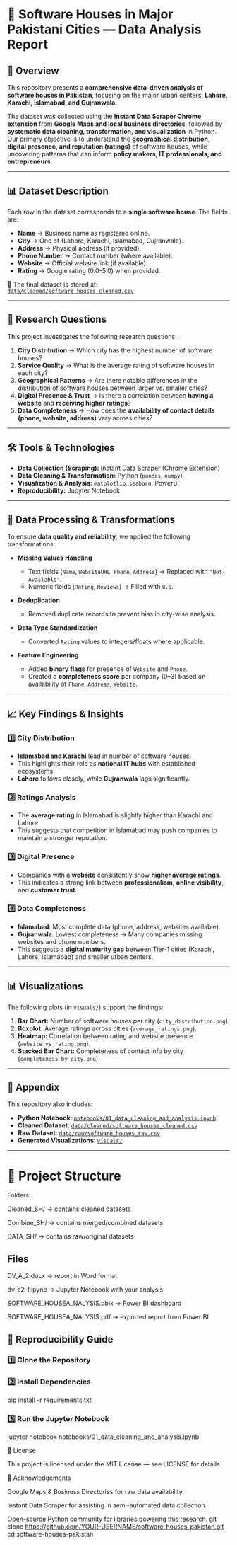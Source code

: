 # 🏢 Software Houses in Major Pakistani Cities — Data Analysis Report

## 📌 Overview
This repository presents a **comprehensive data-driven analysis of software houses in Pakistan**, focusing on the major urban centers: **Lahore, Karachi, Islamabad, and Gujranwala**.  

The dataset was collected using the **Instant Data Scraper Chrome extension** from **Google Maps and local business directories**, followed by **systematic data cleaning, transformation, and visualization** in Python.  
Our primary objective is to understand the **geographical distribution, digital presence, and reputation (ratings)** of software houses, while uncovering patterns that can inform **policy makers, IT professionals, and entrepreneurs**.

---

## 📊 Dataset Description
Each row in the dataset corresponds to a **single software house**. The fields are:

- **Name** → Business name as registered online.  
- **City** → One of {Lahore, Karachi, Islamabad, Gujranwala}.  
- **Address** → Physical address (if provided).  
- **Phone Number** → Contact number (where available).  
- **Website** → Official website link (if available).  
- **Rating** → Google rating (0.0–5.0) when provided.  

📂 The final dataset is stored at:  
[`data/cleaned/software_houses_cleaned.csv`](data/cleaned/software_houses_cleaned.csv)

---

## 🎯 Research Questions
This project investigates the following research questions:

1. **City Distribution** → Which city has the highest number of software houses?  
2. **Service Quality** → What is the average rating of software houses in each city?  
3. **Geographical Patterns** → Are there notable differences in the distribution of software houses between larger vs. smaller cities?  
4. **Digital Presence & Trust** → Is there a correlation between **having a website** and **receiving higher ratings**?  
5. **Data Completeness** → How does the **availability of contact details (phone, website, address)** vary across cities?  

---

## 🛠️ Tools & Technologies
- **Data Collection (Scraping):** Instant Data Scraper (Chrome Extension)  
- **Data Cleaning & Transformation:** Python (`pandas`, `numpy`)  
- **Visualization & Analysis:** `matplotlib`, `seaborn`, PowerBI  
- **Reproducibility:** Jupyter Notebook  

---

## 🔄 Data Processing & Transformations
To ensure **data quality and reliability**, we applied the following transformations:

- **Missing Values Handling**  
  - Text fields (`Name`, `WebsiteURL`, `Phone`, `Address`) → Replaced with `"Not-Available"`.  
  - Numeric fields (`Rating`, `Reviews`) → Filled with `0.0`.  

- **Deduplication**  
  - Removed duplicate records to prevent bias in city-wise analysis.  

- **Data Type Standardization**  
  - Converted `Rating` values to integers/floats where applicable.  

- **Feature Engineering**  
  - Added **binary flags** for presence of `Website` and `Phone`.  
  - Created a **completeness score** per company (0–3) based on availability of `Phone`, `Address`, `Website`.  

---

## 📈 Key Findings & Insights

### 1️⃣ City Distribution
- **Islamabad and Karachi** lead in number of software houses.  
- This highlights their role as **national IT hubs** with established ecosystems.  
- **Lahore** follows closely, while **Gujranwala** lags significantly.  

### 2️⃣ Ratings Analysis
- The **average rating** in Islamabad is slightly higher than Karachi and Lahore.  
- This suggests that competition in Islamabad may push companies to maintain a stronger reputation.  

### 3️⃣ Digital Presence
- Companies with a **website** consistently show **higher average ratings**.  
- This indicates a strong link between **professionalism**, **online visibility**, and **customer trust**.  

### 4️⃣ Data Completeness
- **Islamabad**: Most complete data (phone, address, websites available).  
- **Gujranwala**: Lowest completeness → Many companies missing websites and phone numbers.  
- This suggests a **digital maturity gap** between Tier-1 cities (Karachi, Lahore, Islamabad) and smaller urban centers.  

---

## 📊 Visualizations
The following plots (in `visuals/`) support the findings:

1. **Bar Chart:** Number of software houses per city (`city_distribution.png`).  
2. **Boxplot:** Average ratings across cities (`average_ratings.png`).  
3. **Heatmap:** Correlation between rating and website presence (`website_vs_rating.png`).  
4. **Stacked Bar Chart:** Completeness of contact info by city (`completeness_by_city.png`).  

---

## 📎 Appendix
This repository also includes:  

- **Python Notebook**: [`notebooks/01_data_cleaning_and_analysis.ipynb`](notebooks/01_data_cleaning_and_analysis.ipynb)  
- **Cleaned Dataset**: [`data/cleaned/software_houses_cleaned.csv`](data/cleaned/software_houses_cleaned.csv)  
- **Raw Dataset**: [`data/raw/software_houses_raw.csv`](data/raw/software_houses_raw.csv)  
- **Generated Visualizations**: [`visuals/`](visuals/)  

---

# 📂 Project Structure

Folders

Cleaned_SH/ → contains cleaned datasets

Combine_SH/ → contains merged/combined datasets

DATA_SH/ → contains raw/original datasets

## Files

DV_A_2.docx → report in Word format

dv-a2-f.ipynb → Jupyter Notebook with your analysis

SOFTWARE_HOUSEA_NALYSIS.pbix → Power BI dashboard

SOFTWARE_HOUSEA_NALYSIS.pdf → exported report from Power BI

## 🚀 Reproducibility Guide

### 1️⃣ Clone the Repository
### 2️⃣ Install Dependencies
pip install -r requirements.txt

### 3️⃣ Run the Jupyter Notebook
jupyter notebook notebooks/01_data_cleaning_and_analysis.ipynb

📜 License

This project is licensed under the MIT License — see LICENSE
 for details.

🙌 Acknowledgements

Google Maps & Business Directories for raw data availability.

Instant Data Scraper for assisting in semi-automated data collection.

Open-source Python community for libraries powering this research.
git clone https://github.com/YOUR-USERNAME/software-houses-pakistan.git
cd software-houses-pakistan
